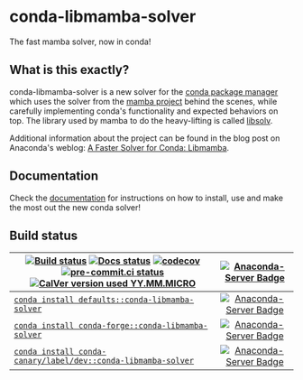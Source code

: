 # conda-libmamba-solver

The fast mamba solver, now in conda!

## What is this exactly?

conda-libmamba-solver is a new solver for the
[conda package manager](https://docs.conda.io/) which uses the solver from the
[mamba project](https://mamba.readthedocs.io/) behind the scenes, while
carefully implementing conda's functionality and expected behaviors on top.
The library used by mamba to do the heavy-lifting is called [libsolv](https://github.com/openSUSE/libsolv).

Additional information about the project can be found in the blog post on Anaconda's weblog:
[A Faster Solver for Conda: Libmamba](https://www.anaconda.com/blog/a-faster-conda-for-a-growing-community).

## Documentation

Check the [documentation](https://conda.github.io/conda-libmamba-solver/) for
instructions on how to install, use and make the most out the new conda solver!


## Build status

| [![Build status](https://github.com/conda/conda-libmamba-solver/actions/workflows/tests.yml/badge.svg)](https://github.com/conda/conda-libmamba-solver/actions/workflows/tests.yml?query=branch%3Amain) [![Docs status](https://github.com/conda/conda-libmamba-solver/actions/workflows/docs.yml/badge.svg)](https://github.com/conda/conda-libmamba-solver/actions/workflows/docs.yml?query=branch%3Amain) [![codecov](https://codecov.io/gh/conda/conda-libmamba-solver/branch/main/graph/badge.svg)](https://codecov.io/gh/conda/conda-libmamba-solver) [![pre-commit.ci status](https://results.pre-commit.ci/badge/github/conda/conda-libmamba-solver/main.svg)](https://results.pre-commit.ci/latest/github/conda/conda-libmamba-solver/main) [![CalVer version used YY.MM.MICRO](https://img.shields.io/badge/calver-YY.MM.MICRO-22bfda.svg?style=flat-square)](https://calver.org) | [![Anaconda-Server Badge](https://anaconda.org/conda-canary/conda-libmamba-solver/badges/latest_release_date.svg)](https://anaconda.org/conda-canary/conda-libmamba-solver) |
| --- | :-: |
| [`conda install defaults::conda-libmamba-solver`](https://anaconda.org/anaconda/conda-libmamba-solver) | [![Anaconda-Server Badge](https://anaconda.org/anaconda/conda-libmamba-solver/badges/version.svg)](https://anaconda.org/anaconda/conda-libmamba-solver) |
| [`conda install conda-forge::conda-libmamba-solver`](https://anaconda.org/conda-forge/conda-libmamba-solver) | [![Anaconda-Server Badge](https://anaconda.org/conda-forge/conda-libmamba-solver/badges/version.svg)](https://anaconda.org/conda-forge/conda-libmamba-solver) |
| [`conda install conda-canary/label/dev::conda-libmamba-solver`](https://anaconda.org/conda-canary/conda-libmamba-solver) | [![Anaconda-Server Badge](https://anaconda.org/conda-canary/conda-libmamba-solver/badges/version.svg)](https://anaconda.org/conda-canary/conda-libmamba-solver) |
